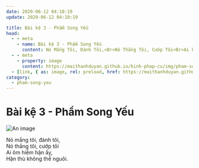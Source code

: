 ```yaml
---
date: 2020-06-12 04:10:19
update: 2020-06-12 04:10:19

title: Bài kệ 3 - Phẩm Song Yếu
head:
  - - meta
    - name: Bài kệ 3 - Phẩm Song Yếu
      content: Nó Mắng Tôi, Đánh Tôi,<Br>Nó Thắng Tôi, Cướp Tôi<Br>Ai Ôm Hiềm Hận Ấy,<Br>Hận Thù Không Thể Nguôi.<Br>
  - - meta
    - property: image
      content: https://maithanhduyan.github.io/kinh-phap-cu/img/pham-song-yeu/pham-song-yeu-003.jpg
  - [link, { as: image, rel: preload, href: https://maithanhduyan.github.io/kinh-phap-cu/img/pham-song-yeu/pham-song-yeu-003.jpg }]
category:
  - pham-song-yeu
---
```


# Bài kệ 3 - Phẩm Song Yếu

![An image](/img/pham-song-yeu/pham-song-yeu-003.jpg)

Nó mắng tôi, đánh tôi,<br>Nó thắng tôi, cướp tôi<br>Ai ôm hiềm hận ấy,<br>Hận thù không thể nguôi.<br>
